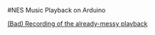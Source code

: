 #NES Music Playback on Arduino

[(Bad) Recording of the already-messy playback](https://github.com/khedoros/nes_music_translate/blob/master/playZelda/zeldaPlayback.mp4)
